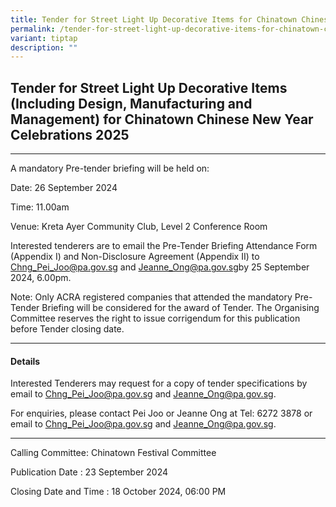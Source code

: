 ```yaml
---
title: Tender for Street Light Up Decorative Items for Chinatown Chinese New Year 2025
permalink: /tender-for-street-light-up-decorative-items-for-chinatown-chinese-new-year-2025/
variant: tiptap
description: ""
---
```

<h2>Tender for Street Light Up Decorative Items (Including Design, Manufacturing and Management) for Chinatown Chinese New Year Celebrations 2025</h2>
<hr>
<p>A mandatory Pre-tender briefing will be held on:</p>
<p>Date: 26 September 2024</p>
<p>Time: 11.00am</p>
<p>Venue: Kreta Ayer Community Club, Level 2 Conference Room</p>
<p></p>
<p>Interested tenderers are to email the Pre-Tender Briefing Attendance Form
(Appendix I) and Non-Disclosure Agreement (Appendix II) to <a href="mailto:Chng_Pei_Joo@pa.gov.sg" rel="noopener noreferrer nofollow" target="_blank">Chng_Pei_Joo@pa.gov.sg</a> and
<a href="mailto:Jeanne_Ong@pa.gov.sg" rel="noopener noreferrer nofollow" target="_blank">Jeanne_Ong@pa.gov.sg</a>by 25 September 2024, 6.00pm.</p>
<p>Note: Only ACRA registered companies that attended the mandatory Pre-Tender
Briefing will be considered for the award of Tender. The Organising Committee
reserves the right to issue corrigendum for this publication before Tender
closing date.</p>
<hr>
<h4>Details</h4>
<p>Interested Tenderers may request for a copy of tender specifications by
email to <a href="mailto:Chng_Pei_Joo@pa.gov.sg" rel="noopener noreferrer nofollow" target="_blank">Chng_Pei_Joo@pa.gov.sg</a> and
<a href="mailto:Jeanne_Ong@pa.gov.sg" rel="noopener noreferrer nofollow" target="_blank">Jeanne_Ong@pa.gov.sg</a>.</p>
<p>For enquiries, please contact Pei Joo or Jeanne Ong at Tel: 6272 3878
or email to <a href="mailto:Chng_Pei_Joo@pa.gov.sg" rel="noopener noreferrer nofollow" target="_blank">Chng_Pei_Joo@pa.gov.sg</a> and
<a href="mailto:Jeanne_Ong@pa.gov.sg" rel="noopener noreferrer nofollow" target="_blank">Jeanne_Ong@pa.gov.sg</a>.</p>
<hr>
<p>Calling Committee: Chinatown Festival Committee</p>
<p>Publication Date : 23 September 2024</p>
<p>Closing Date and Time : 18 October 2024, 06:00 PM</p>